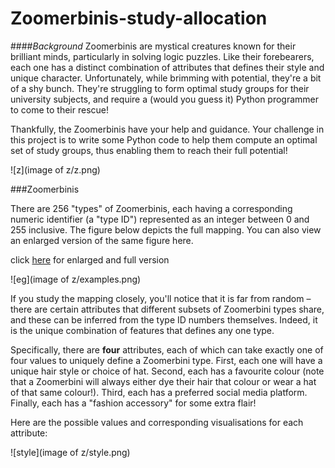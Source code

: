 # Zoomerbinis-study-allocation

####_Background_
Zoomerbinis are mystical creatures known for their brilliant minds, particularly in solving logic puzzles. Like their forebearers, each one has a distinct combination of attributes that defines their style and unique character. Unfortunately, while brimming with potential, they're a bit of a shy bunch. They're struggling to form optimal study groups for their university subjects, and require a (would you guess it) Python programmer to come to their rescue!

Thankfully, the Zoomerbinis have your help and guidance. Your challenge in this project is to write some Python code to help them compute an optimal set of study groups, thus enabling them to reach their full potential!

![z](image of z/z.png) 


###Zoomerbinis

There are 256 "types" of Zoomerbinis, each having a corresponding numeric identifier (a "type ID") represented as an integer between 0 and 255 inclusive. The figure below depicts the full mapping. You can also view an enlarged version of the same figure here.

click 
[here](https://2024s1-comp10001-d7ccc59f4734fd6399530ec2572d0fddd929b27d8ca441.pages.gitlab.unimelb.edu.au/) for enlarged and full version

![eg](image of z/examples.png)


If you study the mapping closely, you'll notice that it is far from random – there are certain attributes that different subsets of Zoomerbini types share, and these can be inferred from the type ID numbers themselves. Indeed, it is the unique combination of features that defines any one type.

Specifically, there are **four** attributes, each of which can take exactly one of four values to uniquely define a Zoomerbini type. First, each one will have a unique hair style or choice of hat. Second, each has a favourite colour (note that a Zoomerbini will always either dye their hair that colour or wear a hat of that same colour!). Third, each has a preferred social media platform. Finally, each has a "fashion accessory" for some extra flair!

Here are the possible values and corresponding visualisations for each attribute:

![style](image of z/style.png)

